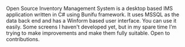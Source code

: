 Open Source Inventory Management System is a desktop based IMS application written in C# using Bunifu framework. It uses MSSQL as the data back end and has a Winform based user interface.
You can use it easily. Some screens I haven't developed yet, but in my spare time I'm trying to make improvements and make them fully suitable. 
Open to contributions.
